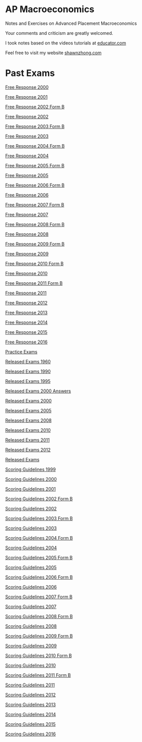 # AP Macroeconomics
Notes and Exercises on Advanced Placement Macroeconomics

Your comments and criticism are greatly welcomed.

I took notes based on the videos tutorials at [educator.com](https://www.educator.com/economics/ap-macroeconomics/park/)

Feel free to visit my website [shawnzhong.com](https://shawnzhong.com)

# Past Exams
<a href="./exams/Free Response 2000.pdf"  target="_blank" >Free Response 2000</a>

<a href="./exams/Free Response 2001.pdf"  target="_blank" >Free Response 2001</a>

<a href="./exams/Free Response 2002 (Form B).pdf"  target="_blank" >Free Response 2002 Form B</a>

<a href="./exams/Free Response 2002.pdf"  target="_blank" >Free Response 2002</a>

<a href="./exams/Free Response 2003 (Form B).pdf"  target="_blank" >Free Response 2003 Form B</a>

<a href="./exams/Free Response 2003.pdf"  target="_blank" >Free Response 2003</a>

<a href="./exams/Free Response 2004 (Form B).pdf"  target="_blank" >Free Response 2004 Form B</a>

<a href="./exams/Free Response 2004.pdf"  target="_blank" >Free Response 2004</a>

<a href="./exams/Free Response 2005 (Form B).pdf"  target="_blank" >Free Response 2005 Form B</a>

<a href="./exams/Free Response 2005.pdf"  target="_blank" >Free Response 2005</a>

<a href="./exams/Free Response 2006 (Form B).pdf"  target="_blank" >Free Response 2006 Form B</a>

<a href="./exams/Free Response 2006.pdf"  target="_blank" >Free Response 2006</a>

<a href="./exams/Free Response 2007 (Form B).pdf"  target="_blank" >Free Response 2007 Form B</a>

<a href="./exams/Free Response 2007.pdf"  target="_blank" >Free Response 2007</a>

<a href="./exams/Free Response 2008 (Form B).pdf"  target="_blank" >Free Response 2008 Form B</a>

<a href="./exams/Free Response 2008.pdf"  target="_blank" >Free Response 2008</a>

<a href="./exams/Free Response 2009 (Form B).pdf"  target="_blank" >Free Response 2009 Form B</a>

<a href="./exams/Free Response 2009.pdf"  target="_blank" >Free Response 2009</a>

<a href="./exams/Free Response 2010 (Form B).pdf"  target="_blank" >Free Response 2010 Form B</a>

<a href="./exams/Free Response 2010.pdf"  target="_blank" >Free Response 2010</a>

<a href="./exams/Free Response 2011 (Form B).pdf"  target="_blank" >Free Response 2011 Form B</a>

<a href="./exams/Free Response 2011.pdf"  target="_blank" >Free Response 2011</a>

<a href="./exams/Free Response 2012.pdf"  target="_blank" >Free Response 2012</a>

<a href="./exams/Free Response 2013.pdf"  target="_blank" >Free Response 2013</a>

<a href="./exams/Free Response 2014.pdf"  target="_blank" >Free Response 2014</a>

<a href="./exams/Free Response 2015.pdf"  target="_blank" >Free Response 2015</a>

<a href="./exams/Free Response 2016.pdf"  target="_blank" >Free Response 2016</a>

<a href="./exams/Practice Exams.pdf"  target="_blank" >Practice Exams</a>

<a href="./exams/Released Exams 1960.pdf"  target="_blank" >Released Exams 1960</a>

<a href="./exams/Released Exams 1990.pdf"  target="_blank" >Released Exams 1990</a>

<a href="./exams/Released Exams 1995.pdf"  target="_blank" >Released Exams 1995</a>

<a href="./exams/Released Exams 2000 Answers.htm"  target="_blank" >Released Exams 2000 Answers</a>

<a href="./exams/Released Exams 2000.pdf"  target="_blank" >Released Exams 2000</a>

<a href="./exams/Released Exams 2005.pdf"  target="_blank" >Released Exams 2005</a>

<a href="./exams/Released Exams 2008.pdf"  target="_blank" >Released Exams 2008</a>

<a href="./exams/Released Exams 2010.pdf"  target="_blank" >Released Exams 2010</a>

<a href="./exams/Released Exams 2011.pdf"  target="_blank" >Released Exams 2011</a>

<a href="./exams/Released Exams 2012.pdf"  target="_blank" >Released Exams 2012</a>

<a href="./exams/Released Exams.pdf"  target="_blank" >Released Exams</a>

<a href="./exams/Scoring Guidelines 1999.pdf"  target="_blank" >Scoring Guidelines 1999</a>

<a href="./exams/Scoring Guidelines 2000.pdf"  target="_blank" >Scoring Guidelines 2000</a>

<a href="./exams/Scoring Guidelines 2001.pdf"  target="_blank" >Scoring Guidelines 2001</a>

<a href="./exams/Scoring Guidelines 2002 (Form B).pdf"  target="_blank" >Scoring Guidelines 2002 Form B</a>

<a href="./exams/Scoring Guidelines 2002.pdf"  target="_blank" >Scoring Guidelines 2002</a>

<a href="./exams/Scoring Guidelines 2003 (Form B).pdf"  target="_blank" >Scoring Guidelines 2003 Form B</a>

<a href="./exams/Scoring Guidelines 2003.pdf"  target="_blank" >Scoring Guidelines 2003</a>

<a href="./exams/Scoring Guidelines 2004 (Form B).pdf"  target="_blank" >Scoring Guidelines 2004 Form B</a>

<a href="./exams/Scoring Guidelines 2004.pdf"  target="_blank" >Scoring Guidelines 2004</a>

<a href="./exams/Scoring Guidelines 2005 (Form B).pdf"  target="_blank" >Scoring Guidelines 2005 Form B</a>

<a href="./exams/Scoring Guidelines 2005.pdf"  target="_blank" >Scoring Guidelines 2005</a>

<a href="./exams/Scoring Guidelines 2006 (Form B).pdf"  target="_blank" >Scoring Guidelines 2006 Form B</a>

<a href="./exams/Scoring Guidelines 2006.pdf"  target="_blank" >Scoring Guidelines 2006</a>

<a href="./exams/Scoring Guidelines 2007 (Form B).pdf"  target="_blank" >Scoring Guidelines 2007 Form B</a>

<a href="./exams/Scoring Guidelines 2007.pdf"  target="_blank" >Scoring Guidelines 2007</a>

<a href="./exams/Scoring Guidelines 2008 (Form B).pdf"  target="_blank" >Scoring Guidelines 2008 Form B</a>

<a href="./exams/Scoring Guidelines 2008.pdf"  target="_blank" >Scoring Guidelines 2008</a>

<a href="./exams/Scoring Guidelines 2009 (Form B).pdf"  target="_blank" >Scoring Guidelines 2009 Form B</a>

<a href="./exams/Scoring Guidelines 2009.pdf"  target="_blank" >Scoring Guidelines 2009</a>

<a href="./exams/Scoring Guidelines 2010 (Form B).pdf"  target="_blank" >Scoring Guidelines 2010 Form B</a>

<a href="./exams/Scoring Guidelines 2010.pdf"  target="_blank" >Scoring Guidelines 2010</a>

<a href="./exams/Scoring Guidelines 2011 (Form B).pdf"  target="_blank" >Scoring Guidelines 2011 Form B</a>

<a href="./exams/Scoring Guidelines 2011.pdf"  target="_blank" >Scoring Guidelines 2011</a>

<a href="./exams/Scoring Guidelines 2012.pdf"  target="_blank" >Scoring Guidelines 2012</a>

<a href="./exams/Scoring Guidelines 2013.pdf"  target="_blank" >Scoring Guidelines 2013</a>

<a href="./exams/Scoring Guidelines 2014.pdf"  target="_blank" >Scoring Guidelines 2014</a>

<a href="./exams/Scoring Guidelines 2015.pdf"  target="_blank" >Scoring Guidelines 2015</a>

<a href="./exams/Scoring Guidelines 2016.pdf"  target="_blank" >Scoring Guidelines 2016</a>